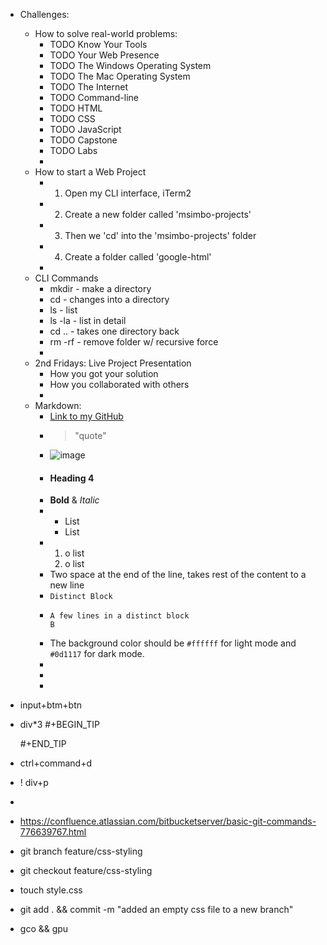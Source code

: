 - Challenges:
	- How to solve real-world problems:
		- TODO Know Your Tools
		- TODO Your Web Presence
		- TODO The Windows Operating System
		- TODO The Mac Operating System
		- TODO The Internet
		- TODO Command-line
		- TODO HTML
		- TODO CSS
		- TODO JavaScript
		- TODO Capstone
		- TODO Labs
		-
	- How to start a Web Project
		- 1. Open my CLI interface, iTerm2
		- 2. Create a new folder called 'msimbo-projects'
		- 3. Then we 'cd' into the 'msimbo-projects' folder
		- 4. Create a folder called 'google-html'
		-
	- CLI Commands
		- mkdir - make a directory
		- cd - changes into a directory
		- ls - list
		- ls -la - list in detail
		- cd .. - takes one directory back
		- rm -rf - remove folder w/ recursive force
		-
	- 2nd Fridays: Live Project Presentation
		- How you got your solution
		- How you collaborated with others
		-
	- Markdown:
		- [Link to my GitHub](https://github.com/AmirhosseinOlyaei)
		- >"quote"
		- ![image](https://upload.wikimedia.org/wikipedia/commons/5/56/Tiger.50.jpg)
		- #### Heading 4
		- **Bold** & _Italic_
		- * List
		  * List
		- 1. o list
		  2. o list
		- Two space at the end of the line, takes rest of the content to a new line
		- `Distinct Block`
		- ```
		  A few lines in a distinct block
		  B
		  ```
		- The background color should be `#ffffff` for light mode and `#0d1117` for dark mode.
		-
		-
		-
- input+btm+btn
- div*3 
  #+BEGIN_TIP
  
  #+END_TIP
- ctrl+command+d
- ! div+p
-
- https://confluence.atlassian.com/bitbucketserver/basic-git-commands-776639767.html
- git branch feature/css-styling
- git checkout feature/css-styling
- touch style.css
- git add . && commit -m "added an empty css file to a new branch"
- gco && gpu